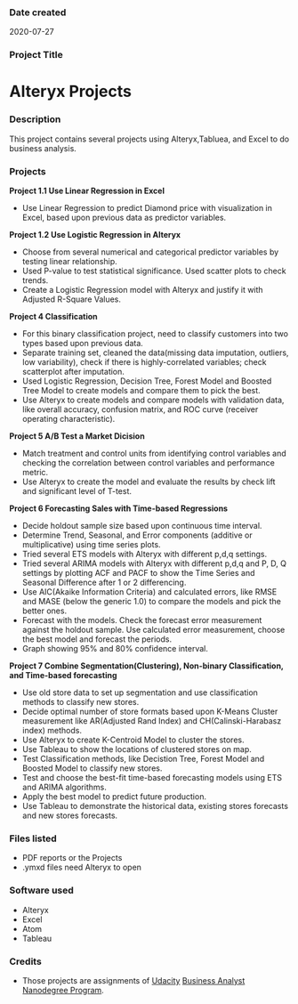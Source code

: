 ### Date created
2020-07-27

### Project Title
# Alteryx Projects

### Description
This project contains several projects using Alteryx,Tabluea, and Excel to do business analysis.  

### Projects

**Project 1.1 Use Linear Regression in Excel**
* Use Linear Regression to predict Diamond price with visualization in Excel, based upon previous data as predictor variables.  


**Project 1.2 Use Logistic Regression in Alteryx**
* Choose from several numerical and categorical predictor variables by testing linear relationship.  
* Used P-value to test statistical significance.  Used scatter plots to check trends.  
* Create a Logistic Regression model with Alteryx and justify it with Adjusted R-Square Values.  

**Project 4 Classification**
* For this binary classification project, need to classify customers into two types based upon previous data.
* Separate training set, cleaned the data(missing data imputation, outliers, low variability), check if there is highly-correlated variables; check scatterplot after imputation.
* Used Logistic Regression, Decision Tree, Forest Model and Boosted Tree Model to create models and compare them to pick the best.
* Use Alteryx to create models and compare models with validation data, like overall accuracy, confusion matrix, and ROC curve (receiver operating characteristic).

**Project 5 A/B Test a Market Dicision**
* Match treatment and control units from identifying control variables and checking the correlation between control variables and performance metric.  
* Use Alteryx to create the model and evaluate the results by check lift and significant level of T-test.

**Project 6 Forecasting Sales with Time-based Regressions**
* Decide holdout sample size based upon continuous time interval.    
* Determine Trend, Seasonal, and Error components (additive or multiplicative) using time series plots.
* Tried several ETS models with Alteryx with different p,d,q settings.  
* Tried several ARIMA models with Alteryx with different p,d,q and P, D, Q settings by plotting ACF and PACF to show the Time Series and Seasonal Difference after 1 or 2 differencing.
* Use AIC(Akaike Information Criteria) and calculated errors, like RMSE and MASE (below the generic 1.0) to compare the models and pick the better ones.
* Forecast with the models. Check the forecast error measurement against the holdout sample.  Use calculated error measurement, choose the best model and forecast the periods.  
* Graph showing 95% and 80% confidence interval.

**Project 7 Combine Segmentation(Clustering), Non-binary Classification, and Time-based forecasting**
* Use old store data to set up segmentation and use classification methods to classify new stores.  
* Decide optimal number of store formats based upon K-Means Cluster measurement like AR(Adjusted Rand Index) and CH(Calinski-Harabasz index) methods.    
* Use Alteryx to create K-Centroid Model to cluster the stores.
* Use Tableau to show the locations of clustered stores on map.
* Test Classification methods, like Decistion Tree, Forest Model and Boosted Model to classify new stores.
* Test and choose the best-fit time-based forecasting models using ETS and ARIMA algorithms.  
* Apply the best model to predict future production.  
* Use Tableau to demonstrate the historical data, existing stores forecasts and new stores forecasts.  

### Files listed
* PDF reports or the Projects
* .ymxd files need Alteryx to open

### Software used
* Alteryx
* Excel
* Atom
* Tableau

### Credits
* Those projects are assignments of [Udacity](https://www.udacity.com/) [Business Analyst Nanodegree Program](https://classroom.udacity.com/nanodegrees/nd008/parts/559898fe-b35d-4bb8-a9ad-eb08fb73ef50).
